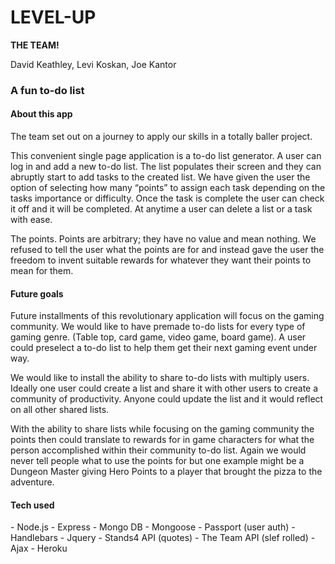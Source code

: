 <h1>LEVEL-UP</h1>
<strong> THE TEAM!</strong>
<p>David Keathley, Levi Koskan, Joe Kantor</p>


<h3>A fun to-do list</h3>

<h4> About this app </h4>

The team set out on a journey to apply our skills in a totally baller project.

This convenient single page application is a to-do list generator. 
A user can log in and add a new to-do list. The list populates their screen and they can abruptly start to add tasks to the created list. We have given the user the option of selecting how many “points” to assign each task depending on the tasks importance or difficulty.  Once the task is complete the user can check it off and it will be completed. At anytime a user can delete a list or a task with ease.


The points. Points are arbitrary; they have no value and mean nothing. We refused to tell the user what the points are for and instead gave the user the freedom to invent suitable rewards for whatever they want their points to mean for them. 


<h4>Future goals</h4>

Future installments of this revolutionary application will focus on the gaming community. We would like to have premade to-do lists for every type of gaming genre. (Table top, card game, video game, board game). A user could preselect a to-do list to help them get their next gaming event under way. 

We would like to install the ability to share to-do lists with multiply users. Ideally one user could create a list and share it with other users to create a community of productivity.  Anyone could update the list and it would reflect on all other shared lists. 

With the ability to share lists while focusing on the gaming community the points then could translate to rewards for in game characters for what the person accomplished within their community to-do list. Again we would never tell people what to use the points for but one example might be a Dungeon Master giving Hero Points to a player that brought the pizza to the adventure.   





<h4>Tech used </h4>
- Node.js
- Express
- Mongo DB
- Mongoose
- Passport (user auth)
- Handlebars
- Jquery
- Stands4 API (quotes)
- The Team API (slef rolled)
- Ajax
- Heroku


